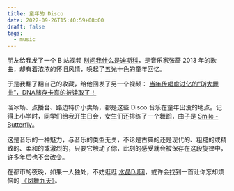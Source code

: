 ```yaml
---
title: 童年的 Disco
date: 2022-09-26T15:40:59+08:00
draft: false
tags:
  - music
---
```


朋友给我发了一个 B 站视频 [别问我什么是迪斯科](https://www.bilibili.com/video/BV1gJ411H74f/)，是音乐家张蔷 2013 年的歌曲，却有着浓浓的怀旧风情，唤起了五光十色的童年回忆。

于是我翻了翻自己的收藏，给他回发了另一个视频： [当年传唱度过亿的“Dj大舞曲”，DNA储存卡真的被读取了！](https://www.bilibili.com/video/BV1W44y1h7jy/)

溜冰场、点播台、路边特价小卖场，都是这些 Disco 音乐在童年出没的地点。记得上小学时，同学们给我开生日会，女生们还排练了一个舞蹈，曲子是 [Smile - Butterfly](https://www.youtube.com/watch?v=QzcvRDWgRIE)。

这是音乐的一种魅力，与音乐的类型无关，不论是古典的还是现代的、粗糙的或精致的、柔和的或激烈的，只要它触动了你，此刻的感受就会被保存在这段旋律中，许多年后也不会改变。

在都市的夜晚，如果一人独处，不妨逛逛 [水晶DJ网](http://www.dj197.com/)，或许会找到一首让你忘却烦恼的 [《凤舞九天》](https://www.bilibili.com/video/BV1iA411x74f/)。